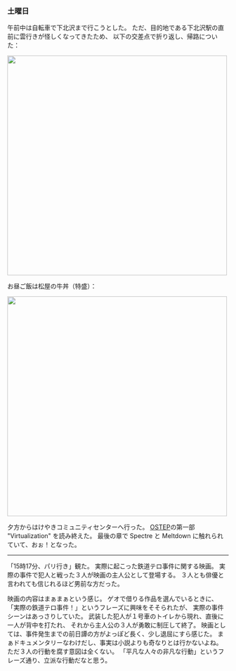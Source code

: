 ### 土曜日

午前中は自転車で下北沢まで行こうとした。
ただ、目的地である下北沢駅の直前に雲行きが怪しくなってきたため、
以下の交差点で折り返し、帰路についた：

<img src="https://i.imgur.com/qYMfGlL.jpg" width="500">

お昼ご飯は松屋の牛丼（特盛）：

<img src="https://i.imgur.com/kphrgNU.jpg" width="500">

夕方からはけやきコミュニティセンターへ行った。
[OSTEP](https://pages.cs.wisc.edu/~remzi/OSTEP/)の第一部 "Virtualization" を読み終えた。
最後の章で Spectre と Meltdown に触れられていて、おぉ！となった。

---

「15時17分、パリ行き」観た。
実際に起こった鉄道テロ事件に関する映画。
実際の事件で犯人と戦った３人が映画の主人公として登場する。
３人とも俳優と言われても信じれるほど男前な方だった。

映画の内容はまぁまぁという感じ。
ゲオで借りる作品を選んでいるときに、
「実際の鉄道テロ事件！」というフレーズに興味をそそられたが、
実際の事件シーンはあっさりしていた。
武装した犯人が１号車のトイレから現れ、直後に一人が背中を打たれ、
それから主人公の３人が勇敢に制圧して終了。
映画としては、事件発生までの前日譚の方がよっぽど長く、少し退屈にすら感じた。
まぁドキュメンタリーなわけだし、事実は小説よりも奇なりとは行かないよね。
ただ３人の行動を腐す意図は全くない。
「平凡な人々の非凡な行動」というフレーズ通り、立派な行動だなと思う。

